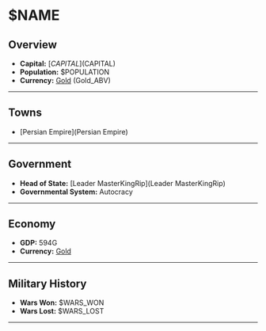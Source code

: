 # $NAME

## Overview

- **Capital:** [$CAPITAL]($CAPITAL)
- **Population:** $POPULATION
- **Currency:** [Gold](Gold) (Gold_ABV)

---

## Towns

- [Persian Empire](Persian Empire)

---

## Government

- **Head of State:** [Leader MasterKingRip](Leader MasterKingRip)
- **Governmental System:** Autocracy

---

## Economy

- **GDP:** 594G
- **Currency:** [Gold](Gold)

---

## Military History

- **Wars Won:** $WARS_WON
- **Wars Lost:** $WARS_LOST

---

